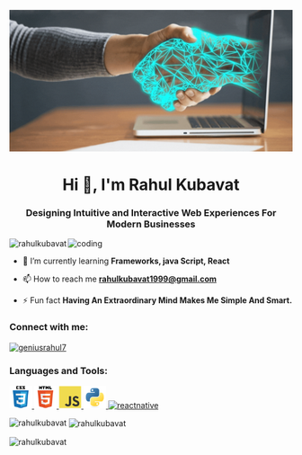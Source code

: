 ![logo](https://github.com/RahulKubavat/RahulKubavat/blob/main/Rahul%20Kubavat%20-%20Bnner.gif)
<h1 align="center">Hi 👋, I'm Rahul Kubavat</h1>
<h3 align="center">Designing Intuitive and Interactive Web Experiences For Modern Businesses</h3>
<img align="right" alt="coding" width="400" src="https://media.giphy.com/media/qgQUggAC3Pfv687qPC/giphy.gif">

<p align="left"> <img src="https://komarev.com/ghpvc/?username=rahulkubavat&label=Profile%20views&color=0e75b6&style=flat" alt="rahulkubavat" /> </p>

- 🌱 I’m currently learning **Frameworks, java Script, React**

- 📫 How to reach me **rahulkubavat1999@gmail.com**

- ⚡ Fun fact **Having An Extraordinary Mind Makes Me Simple And Smart.**

<h3 align="left">Connect with me:</h3>
<p align="left">
<a href="https://instagram.com/geniusrahul7" target="blank"><img align="center" src="https://raw.githubusercontent.com/rahuldkjain/github-profile-readme-generator/master/src/images/icons/Social/instagram.svg" alt="geniusrahul7" height="30" width="40" /></a>
</p>

<h3 align="left">Languages and Tools:</h3>
<p align="left"> <a href="https://www.w3schools.com/css/" target="_blank" rel="noreferrer"> <img src="https://raw.githubusercontent.com/devicons/devicon/master/icons/css3/css3-original-wordmark.svg" alt="css3" width="40" height="40"/> </a> <a href="https://www.w3.org/html/" target="_blank" rel="noreferrer"> <img src="https://raw.githubusercontent.com/devicons/devicon/master/icons/html5/html5-original-wordmark.svg" alt="html5" width="40" height="40"/> </a> <a href="https://developer.mozilla.org/en-US/docs/Web/JavaScript" target="_blank" rel="noreferrer"> <img src="https://raw.githubusercontent.com/devicons/devicon/master/icons/javascript/javascript-original.svg" alt="javascript" width="40" height="40"/> </a> <a href="https://www.python.org" target="_blank" rel="noreferrer"> <img src="https://raw.githubusercontent.com/devicons/devicon/master/icons/python/python-original.svg" alt="python" width="40" height="40"/> </a> <a href="https://reactnative.dev/" target="_blank" rel="noreferrer"> <img src="https://reactnative.dev/img/header_logo.svg" alt="reactnative" width="40" height="40"/> </a> </p>

<p><img align="left" src="https://github-readme-stats.vercel.app/api/top-langs?username=rahulkubavat&show_icons=true&locale=en&layout=compact" alt="rahulkubavat" /></p>

<p>&nbsp;<img align="center" src="https://github-readme-stats.vercel.app/api?username=rahulkubavat&show_icons=true&locale=en" alt="rahulkubavat" /></p>

<p><img align="center" src="https://github-readme-streak-stats.herokuapp.com/?user=rahulkubavat&" alt="rahulkubavat" /></p>

